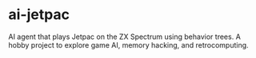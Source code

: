 # ai-jetpac
AI agent that plays Jetpac on the ZX Spectrum using behavior trees. A hobby project to explore game AI, memory hacking, and retrocomputing.

